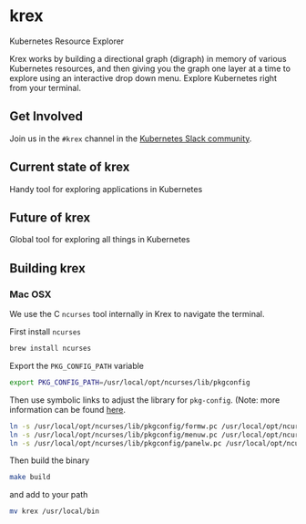 # krex

Kubernetes Resource Explorer

Krex works by building a directional graph (digraph) in memory of
various Kubernetes resources, and then giving you the graph one layer at
a time to explore using an interactive drop down menu. Explore
Kubernetes right from your terminal.

## Get Involved

Join us in the `#krex` channel in the [Kubernetes Slack community].

## Current state of krex

Handy tool for exploring applications in Kubernetes

## Future of krex

Global tool for exploring all things in Kubernetes

## Building krex

### Mac OSX

We use the C `ncurses` tool internally in Krex to navigate the terminal.

First install `ncurses`

``` bash
brew install ncurses
```

Export the `PKG_CONFIG_PATH` variable

``` bash
export PKG_CONFIG_PATH=/usr/local/opt/ncurses/lib/pkgconfig
```

Then use symbolic links to adjust the library for `pkg-config`. (Note:
more information can be found [here].

``` bash
ln -s /usr/local/opt/ncurses/lib/pkgconfig/formw.pc /usr/local/opt/ncurses/lib/pkgconfig/form.pc
ln -s /usr/local/opt/ncurses/lib/pkgconfig/menuw.pc /usr/local/opt/ncurses/lib/pkgconfig/menu.pc
ln -s /usr/local/opt/ncurses/lib/pkgconfig/panelw.pc /usr/local/opt/ncurses/lib/pkgconfig/panel.pc
```

Then build the binary

``` bash
make build
```

and add to your path

``` bash
mv krex /usr/local/bin
```

[Kubernetes Slack community]: http://slack.k8s.io/
[here]: https://gist.github.com/cnruby/960344
